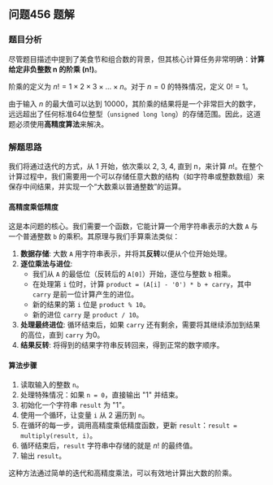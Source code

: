 ## 问题456 题解

### 题目分析

尽管题目描述中提到了美食节和组合数的背景，但其核心计算任务非常明确：**计算给定非负整数 n 的阶乘 (n!)**。

阶乘的定义为 $n! = 1 \times 2 \times 3 \times \dots \times n$。对于 $n=0$ 的特殊情况，定义 $0! = 1$。

由于输入 $n$ 的最大值可以达到 10000，其阶乘的结果将是一个非常巨大的数字，远远超出了任何标准64位整型（`unsigned long long`）的存储范围。因此，这道题必须使用**高精度算法**来解决。

### 解题思路

我们将通过迭代的方式，从 1 开始，依次乘以 2, 3, 4, 直到 n，来计算 $n!$。在整个计算过程中，我们需要用一个可以存储任意大数的结构（如字符串或整数数组）来保存中间结果，并实现一个“大数乘以普通整数”的运算。

#### 高精度乘低精度

这是本问题的核心。我们需要一个函数，它能计算一个用字符串表示的大数 `A` 与一个普通整数 `b` 的乘积。其原理与我们手算乘法类似：

1.  **数据存储**: 大数 `A` 用字符串表示，并将其**反转**以便从个位开始处理。
2.  **逐位乘法与进位**:
    -   我们从 `A` 的最低位（反转后的 `A[0]`）开始，逐位与整数 `b` 相乘。
    -   在处理第 `i` 位时，计算 `product = (A[i] - '0') * b + carry`，其中 `carry` 是前一位计算产生的进位。
    -   新的结果的第 `i` 位是 `product % 10`。
    -   新的进位 `carry` 是 `product / 10`。
3.  **处理最终进位**: 循环结束后，如果 `carry` 还有剩余，需要将其继续添加到结果的高位，直到 `carry` 为0。
4.  **结果反转**: 将得到的结果字符串反转回来，得到正常的数字顺序。

#### 算法步骤

1.  读取输入的整数 `n`。
2.  处理特殊情况：如果 `n = 0`，直接输出 "1" 并结束。
3.  初始化一个字符串 `result` 为 "1"。
4.  使用一个循环，让变量 `i` 从 2 遍历到 `n`。
5.  在循环的每一步，调用高精度乘低精度函数，更新 `result`：`result = multiply(result, i)`。
6.  循环结束后，`result` 字符串中存储的就是 $n!$ 的最终值。
7.  输出 `result`。

这种方法通过简单的迭代和高精度乘法，可以有效地计算出大数的阶乘。

